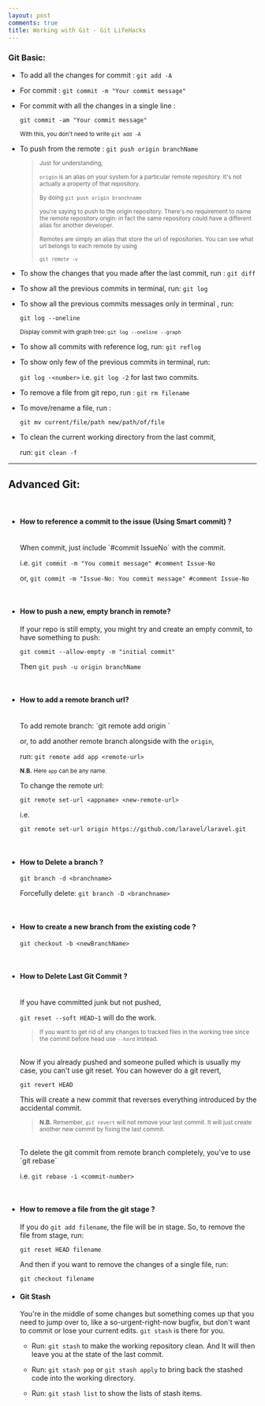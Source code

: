 ```yaml
---
layout: post
comments: true
title: Working with Git - Git LifeHacks
---
```


### Git Basic:

* To add all the changes for commit : `git add -A`

* For commit : `git commit -m "Your commit message"`

* For commit with all the changes in a single line :

  `git commit -am "Your commit message"`

  <small>With this, you don't need to write `git add -A`</small>

* To push from the remote : `git push origin branchName`

    > <small>Just for understanding,</small>
    >
    > <small>`origin` is an alias on your system for a particular remote repository. It's not actually a property of that repository.</small>
    >
    > <small>By doing  `git push origin branchname`</small>
    >
    > <small>you're saying to push to the origin repository. There's no requirement to name the remote repository origin: in fact the same repository could have a different alias for another developer.</small>
    >
    > <small>Remotes are simply an alias that store the url of repositories. You can see what url belongs to each remote by using</small>
    >
    > <small>`git remote -v`</small>

* To show the changes that you made after the last commit, run : `git diff`

* To show all the previous commits in terminal, run: `git log`

* To show all the previous commits messages only in terminal , run:

  `git log --oneline`

  <small>Display commit with graph tree: `git log --oneline --graph`</small>

* To show all commits with reference log, run: `git reflog`

* To show only few of the previous commits in terminal, run:

  `git log -<number>` i.e. `git log -2` for last two commits.

* To remove a file from git repo, run : `git rm filename`

* To move/rename a file, run : 

  `git mv current/file/path new/path/of/file`

* To clean the current working directory from the last commit,

  run: `git clean -f`

-------------------------------------------------------

 Advanced Git:
--------------
  <br/>

* #### How to reference a commit to the issue (Using Smart commit) ?
  <br/>
  When commit, just include `#commit IssueNo` with the commit.

  i.e. `git commit -m "You commit message" #comment Issue-No`

  or, `git commit -m "Issue-No: You commit message" #comment Issue-No`

  <br/>

* #### How to push a new, empty branch in remote?

  If your repo is still empty, you might try and create an empty commit, to have something to push:

  `git commit --allow-empty -m "initial commit"`

  Then  `git push -u origin branchName`

  <br/>

* #### How to add a remote branch url?
  <br/>
  To add remote branch:
  `git remote add origin <remote-url>`

  or, to add another remote branch alongside with the `origin`,

  run:  `git remote add app <remote-url>`

    <small><strong>N.B.</strong> Here `app` can be any name.</small>

  To change the remote url:

  `git remote set-url <appname> <new-remote-url>`

  i.e.

  `git remote set-url origin https://github.com/laravel/laravel.git`

<br/>

* #### How to Delete a branch ?
  `git branch -d <branchname>`

  Forcefully delete: `git branch -D <branchname>`

  <br/>

* #### How to create a new branch from the existing code ?
  `git checkout -b <newBranchName>`

  <br/>

* #### How to Delete Last Git Commit ?
  <br/>
  If you have committed junk but not pushed,

  `git reset --soft HEAD~1` will do the work.

  > <small>If you want to get rid of any changes to tracked files in the working tree since the commit before head use `--hard` instead.</small>

  <br/>
  Now if you already pushed and someone pulled which is usually my case, you can't use git reset. You can however do a git revert,

  `git revert HEAD`

  This will create a new commit that reverses everything introduced by the accidental commit.

  > <small>**N.B.** Remember, `git revert` will not remove your last commit. It will just create another new commit by fixing the last commit.</small>

  <br/>
  To delete the git commit from remote branch completely, you've to use `git rebase`

  i.e. `git rebase -i <commit-number>`

  <br/>

* #### How to remove a file from the git stage ?

  If you do `git add filename`, the file will be in stage. So, to remove the file from stage, run:

  `git reset HEAD filename`

  And then if you want to remove the changes of a single file, run:

  `git checkout filename`

* #### Git Stash
  You're in the middle of some changes but something comes up that you need to jump over to, like a so-urgent-right-now bugfix, but don't want to commit or lose your current edits. `git stash` is there for you.

  - Run: `git stash` to make the working repository clean.
    And It will then leave you at the state of the last commit.

  - Run: `git stash pop` or `git stash apply` to bring back the stashed code into the working directory.

  - Run: `git stash list` to show the lists of stash items.